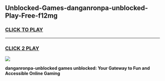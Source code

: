
## Unblocked-Games-danganronpa-unblocked-Play-Free-f12mg
<h3>
<a href="https://premium76.site?title=danganronpa-unblocked&ref=21A">CLICK TO PLAY</a></h3>
<hr>

<h3>
<a href="https://premium76.site?title=danganronpa-unblocked&ref=21A">CLICK 2 PLAY</a>
  
</h3>

<a href="https://premium76.site?title=danganronpa-unblocked&ref=21A"><img src="https://clearcache.store/games.png"></a>


**danganronpa-unblocked games unblocked: Your Gateway to Fun and Accessible Online Gaming**
